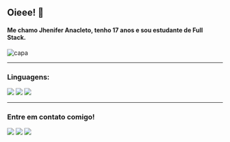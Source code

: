 ## Oieee! 👋
#### Me chamo Jhenifer Anacleto, tenho 17 anos e sou estudante de Full Stack.
<div>
<img src="https://i.ibb.co/zSRbHWM/capa.png" alt="capa" style=""/>
</div>

<hr>

### Linguagens:
<div>
<img src="https://img.shields.io/badge/html5-%23E34F26.svg?style=for-the-badge&logo=html5&logoColor=white">
<img src="https://img.shields.io/badge/css3-%231572B6.svg?style=for-the-badge&logo=css3&logoColor=white">
<img src="https://img.shields.io/badge/-JavaScript-000000?style=for-the-badge&logo=javascript">
<div>

<hr>

### Entre em contato comigo!
<div> 
<a href="https://www.linkedin.com/in/jheniferanacleto/" target="_blank"><img src="https://img.shields.io/badge/LinkedIn-0077B5?style=for-the-badge&logo=linkedin&logoColor=white"></a> 
<a href="https://www.instagram.com/jheniferanacletoo/" target="_blank"><img src="https://img.shields.io/badge/Instagram-E4405F?style=for-the-badge&logo=instagram&logoColor=white"></a>
<a href="https://api.whatsapp.com/send?phone=5511945475813" target="_blank"><img src="https://img.shields.io/badge/WhatsApp-25D366?style=for-the-badge&logo=whatsapp&logoColor=white"></a>
</div>
